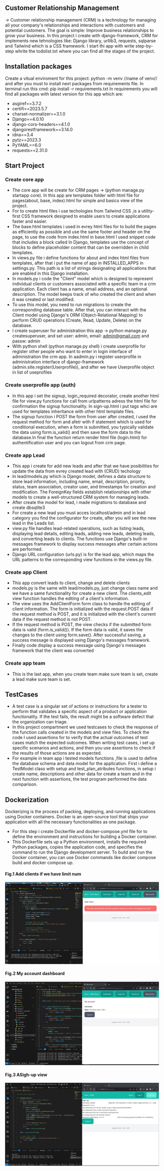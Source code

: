 
## Customer Relationship Management
-> Customer relationship management (CRM) is a technology for managing all your company's relationships and interactions with customers and potential customers. The goal is simple: Improve business relationships to grow your business.
In this project i create with django-framework, CRM for implements new tehnologies like: Django library, urllib3, requests, sqlparse and Tailwind which is a CSS framework. I start thi app with write step-by-step whrite the todolist.txt where you can find all the stages of the project.
## Installation packages

 Create a vitual enviroment for this project: python -m venv //name of venv// and after you must to install next packages from requirements file.
 In terminal run this cmd: pip install -r requirements.txt
 In requirements you will find all packages with latest version for this app which are:
- asgiref==3.7.2
- certifi==2023.5.7
- charset-normalizer==3.1.0
- Django==4.0.10
- django-cors-headers==4.1.0
- djangorestframework==3.14.0
- idna==3.4
- pytz==2023.3
- PyYAML==6.0
- requests==2.31.0




## Start Project
### Create core app
- The core app will be create for CRM pages -> (python manage.py startapp core). In this app are templates folder with html file for pages(about, base, index).html for simple and basics view of the project. 
- For to create html files i use techologies from Tailwind CSS ,is a utility-first CSS framework designed to enable users to create applications faster and easier.
- The base.html templates i used in evrey html files for to build the pages as efficiently as possible and use the same footer and header on the page, to use the code from index.html in base.html I used snippet code that includes a block called In Django, templates use the concept of blocks to define placeholder content that can be overridden in child templates.
- In views.py file i define functions for about and index html files from templates, after that i put the name of app in INSTALLED_APPS in settings.py. This path is a list of strings designating all applications that are enabled in this Django installation. 
- In models.py i code the "Client" model which is designed to represent individual clients or customers associated with a specific team in a crm application. Each client has a name, email address, and an optional description. The model keeps track of who created the client and when it was created or last modified. 
- To use this model, you need to run migrations to create the corresponding database table. After that, you can interact with the Client model using Django's ORM (Object-Relational Mapping) to perform CRUD operations (Create, Read, Update, Delete) on the database.
- I create superuser for administration this app -> python manage.py createsuperuser, and set user: admin, email: admin@gmail.com and passw: admin
- With python shell (python manage.py shell) i create userprofile for register other people who want to enter in login interface of administration the crm app. In aadmin.py i register userprofile in administration interface of django-framework (admin.site.register(Userprofile)), and after we have Userprofile object in list of useprofiles
### Create userprofile app (auth)
- In this app i set the signup, login_required decorator, create another html file for view.py functions for call from urlpatterns adress the html file for confirmation the signup functionality. In sign-up.html i put tags whci are used for templates inheritance with other html template files. 
- The signup function i POST the form from user after created, i used the request method for form and afetr with if statement which is used for conditional execution, when a form is submitted, you typically validate the data using form.is_valid() and then save the form data to the database.In final the function return render html file (login.html) for authentification user and you can logout from crm page.
### Create app Lead
- This app i create for add new leads and after that we have posibilities for update the data from evrey created lead with (CRUD) techology
- In lead/models.py which is Django model, defines a data structure to store lead information, including name, email, description, priority, status, team association, creator user, and timestamps for creation and modification. The ForeignKey fields establish relationships with other models to create a well-structured CRM system for managing leads.
- After create the model for lead, i made migrations to database and create dbsqlite3
- For create a new lead you must acces localhost/admin and in lead category you find the configurator for create, after you will see the new lead in the Leads list. 
- view.py file handles lead-related operations, such as listing leads, displaying lead details, editing leads, adding new leads, deleting leads, and converting leads to clients. The functions use Django's built-in messages framework to display success messages after certain actions are performed.
- Django URL configuration (urls.py) is for the lead app, which maps the URL patterns to the corresponding view functions in the views.py file.

### Create app Client
- This app convert leads to client, change and delete clients
- models.py is the same with lead/models.py, just change class name and we have a same functionality for create a new client. The clients_edit view function handles the editing of a client's information. 
- The view uses the AddClientForm form class to handle the editing of client information. The form is initialized with the request.POST data if the request method is POST, and it is initialized with the client's current data if the request method is not POST.
- If the request method is POST, the view checks if the submitted form data is valid (form.is_valid()). If the form data is valid, it saves the changes to the client using form.save(). After successful saving, a success message is displayed using Django's messages framework.
- Finally code display a success message using Django's messages framework that the client was converted

### Create app team
- This is the last app, when you create team make sure team is set, create a lead make sure team is set.

## TestCases
- A test case is a singular set of actions or instructions for a tester to perform that validates a specific aspect of a product or application functionality. If the test fails, the result might be a software defect that the organization can triage.
-  In this project compartment we used testcases to check the response of the function calls created in the models and view files. To check the code I used assertions for to verify that the actual outcomes of test cases match the expected outcomes. When writing test cases, i set up specific scenarios and actions, and then you use assertions to check if the results of those actions are as expected.
- For example in team app i tested models functions ,file is used to define the database schema and data model for the application. First i define a TestModel class with setup and test_plan_atributes functions, in setup i create name, descriptions and other data for create a team and in the next function with assertions, the test program performed the data comparison.
## Dockerization
Dockerizing is the process of packing, deploying, and running applications using Docker containers. Docker is an open-source tool that ships your application with all the necessary functionalities as one package.
- For this step i create Dockerfile and docker-compose.yml file for to define the environment and instructions for building a Docker container. 
- This Dockerfile sets up a Python environment, installs the required Python packages, copies the application code, and specifies the command to run the Django development server. To build and run the Docker container, you can use Docker commands like docker compose build and docker compose up.

#### Fig.1 Add clients if we have limit num
<img src="img/add clients.JPG">

#### Fig.2 My account dashboard
<img src="img/my account.JPG">

#### Fig.3 ASigh-up view
<img src="img/sighup.JPG">